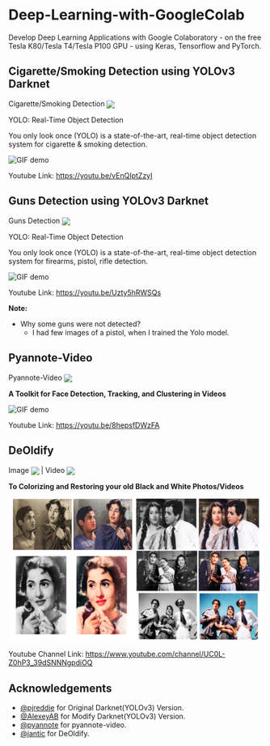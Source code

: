 # Deep-Learning-with-GoogleColab
Develop Deep Learning Applications with Google Colaboratory - on the free Tesla K80/Tesla T4/Tesla P100 GPU - using Keras, Tensorflow and PyTorch.

**Cigarette/Smoking Detection using YOLOv3 Darknet**
---
Cigarette/Smoking Detection [<img src="https://colab.research.google.com/assets/colab-badge.svg" align="center">](https://colab.research.google.com/github/hardik0/Deep-Learning-with-GoogleColab/blob/master/Darknet_YOLOv3_Cigarette_Smoking_Detection.ipynb)

YOLO: Real-Time Object Detection

You only look once (YOLO) is a state-of-the-art, real-time object detection system for cigarette & smoking detection.

![GIF demo](img/Smoking.gif)


Youtube Link: 
https://youtu.be/vEnQIptZzyI


**Guns Detection using YOLOv3 Darknet**
---
Guns Detection [<img src="https://colab.research.google.com/assets/colab-badge.svg" align="center">](https://colab.research.google.com/github/hardik0/Deep-Learning-with-GoogleColab/blob/master/Darknet_YOLOv3_Guns_Detection.ipynb)

YOLO: Real-Time Object Detection

You only look once (YOLO) is a state-of-the-art, real-time object detection system for firearms, pistol, rifle detection.

![GIF demo](img/Guns.gif)


Youtube Link: 
https://youtu.be/Uzty5hRWSQs

<b>Note:</b>
+ Why some guns were not detected?
  - I had few images of a pistol, when I trained the Yolo model.
  

**Pyannote-Video**
---
Pyannote-Video [<img src="https://colab.research.google.com/assets/colab-badge.svg" align="center">](https://colab.research.google.com/github/hardik0/Deep-Learning-with-GoogleColab/blob/master/pyannote_video%20-%20Face%20Detection%2C%20Tracking%20%26%20clustering%20in%20Videos.ipynb)

<b>A Toolkit for Face Detection, Tracking, and Clustering in Videos</b>

![GIF demo](img/BRICS.gif)


Youtube Link: 
https://youtu.be/8hepsfDWzFA


**DeOldify**
---
Image [<img src="https://colab.research.google.com/assets/colab-badge.svg" align="center">](https://colab.research.google.com/github/hardik0/Deep-Learning-with-GoogleColab/blob/master/ImageColorizerColab.ipynb) |
Video [<img src="https://colab.research.google.com/assets/colab-badge.svg" align="center">](https://colab.research.google.com/github/hardik0/Deep-Learning-with-GoogleColab/blob/master/VideoColorizerColab.ipynb)

<b>To Colorizing and Restoring your old Black and White Photos/Videos</b>

![Bollywood Image](img/colorize_photo.jpg)


Youtube Channel Link: 
https://www.youtube.com/channel/UC0L-Z0hP3_39dSNNNgpdiOQ

**Acknowledgements**
---

+ [@pjreddie](https://www.github.com/pjreddie) for Original Darknet(YOLOv3) Version.
+ [@AlexeyAB](https://www.github.com/AlexeyAB) for Modify Darknet(YOLOv3) Version.
+ [@pyannote](https://www.github.com/pyannote) for pyannote-video.
+ [@jantic](https://github.com/jantic) for DeOldify.
